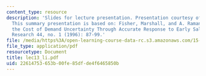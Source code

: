 ```yaml
---
content_type: resource
description: 'Slides for lecture presentation. Presentation courtesy of Hongmin Li.
  This summary presentation is based on: Fisher, Marshall, and A. Raman. "Reducing
  the Cost of Demand Uncertainty Through Accurate Response to Early Sales." Operations
  Research 44, no. 1 (1996): 87-99.'
file: /media/https%3A/open-learning-course-data-rc.s3.amazonaws.com/15-764-the-theory-of-operations-management-spring-2004/22614753653b00fe85dfde4f6465850b_lec13_li.pdf
file_type: application/pdf
resourcetype: Document
title: lec13_li.pdf
uid: 22614753-653b-00fe-85df-de4f6465850b
---
```

